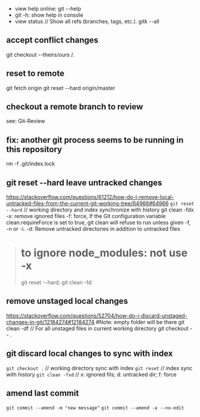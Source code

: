 * view help online: git <cmd> --help
* git <cmd> -h: show help in console
* view status
// Show all refs (branches, tags, etc.).
gitk --all


## accept conflict changes
git checkout --theirs/ours <file>/.

## reset to remote
git fetch origin
git reset --hard origin/master

## checkout a remote branch to review
see: Git-Review

## fix: another git process seems to be running in this repository
rm -f .git/index.lock

## git reset --hard leave untracked changes
https://stackoverflow.com/questions/61212/how-do-i-remove-local-untracked-files-from-the-current-git-working-tree/64966#64966
`git reset --hard` // working directory and index synchronize with history
git clean -fdx
-x: remove ignored files
-f: force, If the Git configuration variable clean.requireForce is set to true, git clean will refuse to run unless given -f, -n or -i.
-d: Remove untracked directories in addition to untracked files

> # to ignore node_modules: not use -x
> git reset --hard; git clean -fd


## remove unstaged local changes
https://stackoverflow.com/questions/52704/how-do-i-discard-unstaged-changes-in-git/12184274#12184274
#Note: empty folder will be there
git clean -df
// For all unstaged files in current working directory
git checkout -- .

## git discard local changes to sync with index
`git checkout .` // working directory sync with index
`git reset` // index sync with history
`git clean -fxd` // x: ignored fils; d: untracked dir; f: force

## amend last commit
`git commit --amend -m "new message"`
`git commit --amend -a --no-edit`

